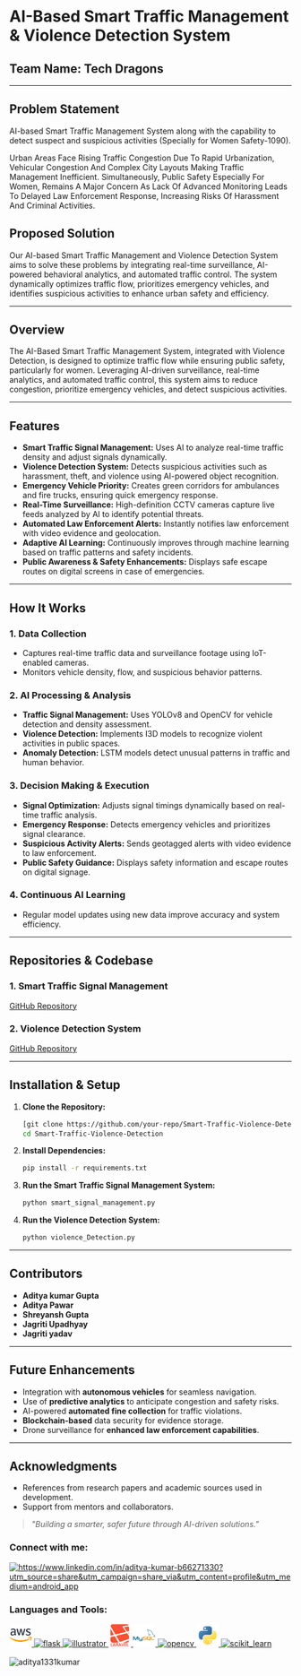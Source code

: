 # AI-Based Smart Traffic Management & Violence Detection System

## Team Name: Tech Dragons

---

## Problem Statement
AI-based Smart Traffic Management System along with 
the capability to detect suspect and suspicious activities 
(Specially for Women Safety-1090).


Urban Areas Face Rising Traffic Congestion Due To Rapid Urbanization, Vehicular Congestion And Complex City Layouts Making Traffic Management Inefficient. Simultaneously, Public Safety Especially For Women, Remains A Major Concern As Lack Of Advanced Monitoring Leads To Delayed Law Enforcement Response, Increasing Risks Of Harassment And Criminal Activities.

## Proposed Solution
Our AI-based Smart Traffic Management and Violence Detection System aims to solve these problems by integrating real-time surveillance, AI-powered behavioral analytics, and automated traffic control. The system dynamically optimizes traffic flow, prioritizes emergency vehicles, and identifies suspicious activities to enhance urban safety and efficiency.

---

## Overview
The AI-Based Smart Traffic Management System, integrated with Violence Detection, is designed to optimize traffic flow while ensuring public safety, particularly for women. Leveraging AI-driven surveillance, real-time analytics, and automated traffic control, this system aims to reduce congestion, prioritize emergency vehicles, and detect suspicious activities.

---

## Features
- **Smart Traffic Signal Management:** Uses AI to analyze real-time traffic density and adjust signals dynamically.
- **Violence Detection System:** Detects suspicious activities such as harassment, theft, and violence using AI-powered object recognition.
- **Emergency Vehicle Priority:** Creates green corridors for ambulances and fire trucks, ensuring quick emergency response.
- **Real-Time Surveillance:** High-definition CCTV cameras capture live feeds analyzed by AI to identify potential threats.
- **Automated Law Enforcement Alerts:** Instantly notifies law enforcement with video evidence and geolocation.
- **Adaptive AI Learning:** Continuously improves through machine learning based on traffic patterns and safety incidents.
- **Public Awareness & Safety Enhancements:** Displays safe escape routes on digital screens in case of emergencies.

---

## How It Works
### 1. Data Collection
- Captures real-time traffic data and surveillance footage using IoT-enabled cameras.
- Monitors vehicle density, flow, and suspicious behavior patterns.

### 2. AI Processing & Analysis
- **Traffic Signal Management:** Uses YOLOv8 and OpenCV for vehicle detection and density assessment.
- **Violence Detection:** Implements I3D models to recognize violent activities in public spaces.
- **Anomaly Detection:** LSTM models detect unusual patterns in traffic and human behavior.

### 3. Decision Making & Execution
- **Signal Optimization:** Adjusts signal timings dynamically based on real-time traffic analysis.
- **Emergency Response:** Detects emergency vehicles and prioritizes signal clearance.
- **Suspicious Activity Alerts:** Sends geotagged alerts with video evidence to law enforcement.
- **Public Safety Guidance:** Displays safety information and escape routes on digital signage.

### 4. Continuous AI Learning
- Regular model updates using new data improve accuracy and system efficiency.

---

## Repositories & Codebase
### 1. Smart Traffic Signal Management
[GitHub Repository](https://github.com/Aditya1331Kumar/Tech-Dragons/blob/main/smart_signal_management.py)

### 2. Violence Detection System
[GitHub Repository](https://github.com/Aditya1331Kumar/Tech-Dragons/blob/main/violence_Detection.py)

---

## Installation & Setup
1. **Clone the Repository:**
   ```sh
   [git clone https://github.com/your-repo/Smart-Traffic-Violence-Detection.git](https://github.com/Aditya1331Kumar/Tech-Dragons)
   cd Smart-Traffic-Violence-Detection
   ```
2. **Install Dependencies:**
   ```sh
   pip install -r requirements.txt
   ```
3. **Run the Smart Traffic Signal Management System:**
   ```sh
   python smart_signal_management.py
   ```
4. **Run the Violence Detection System:**
   ```sh
   python violence_Detection.py
   ```

---

## Contributors
- **Aditya kumar Gupta**
- **Aditya Pawar** 
- **Shreyansh Gupta** 
- **Jagriti Upadhyay** 
- **Jagriti yadav** 

---

## Future Enhancements
- Integration with **autonomous vehicles** for seamless navigation.
- Use of **predictive analytics** to anticipate congestion and safety risks.
- AI-powered **automated fine collection** for traffic violations.
- **Blockchain-based** data security for evidence storage.
- Drone surveillance for **enhanced law enforcement capabilities**.

---

## Acknowledgments
- References from research papers and academic sources used in development.
- Support from mentors and collaborators.

> *"Building a smarter, safer future through AI-driven solutions."*


<h3 align="left">Connect with me:</h3>
<p align="left">
<a href="https://linkedin.com/in/https://www.linkedin.com/in/aditya-kumar-b66271330?utm_source=share&utm_campaign=share_via&utm_content=profile&utm_medium=android_app" target="blank"><img align="center" src="https://raw.githubusercontent.com/rahuldkjain/github-profile-readme-generator/master/src/images/icons/Social/linked-in-alt.svg" alt="https://www.linkedin.com/in/aditya-kumar-b66271330?utm_source=share&utm_campaign=share_via&utm_content=profile&utm_medium=android_app" height="30" width="40" /></a>
</p>

<h3 align="left">Languages and Tools:</h3>
<p align="left"> <a href="https://aws.amazon.com" target="_blank" rel="noreferrer"> <img src="https://raw.githubusercontent.com/devicons/devicon/master/icons/amazonwebservices/amazonwebservices-original-wordmark.svg" alt="aws" width="40" height="40"/> </a> <a href="https://flask.palletsprojects.com/" target="_blank" rel="noreferrer"> <img src="https://www.vectorlogo.zone/logos/pocoo_flask/pocoo_flask-icon.svg" alt="flask" width="40" height="40"/> </a> <a href="https://www.adobe.com/in/products/illustrator.html" target="_blank" rel="noreferrer"> <img src="https://www.vectorlogo.zone/logos/adobe_illustrator/adobe_illustrator-icon.svg" alt="illustrator" width="40" height="40"/> </a> <a href="https://laravel.com/" target="_blank" rel="noreferrer"> <img src="https://raw.githubusercontent.com/devicons/devicon/master/icons/laravel/laravel-plain-wordmark.svg" alt="laravel" width="40" height="40"/> </a> <a href="https://www.mysql.com/" target="_blank" rel="noreferrer"> <img src="https://raw.githubusercontent.com/devicons/devicon/master/icons/mysql/mysql-original-wordmark.svg" alt="mysql" width="40" height="40"/> </a> <a href="https://opencv.org/" target="_blank" rel="noreferrer"> <img src="https://www.vectorlogo.zone/logos/opencv/opencv-icon.svg" alt="opencv" width="40" height="40"/> </a> <a href="https://www.python.org" target="_blank" rel="noreferrer"> <img src="https://raw.githubusercontent.com/devicons/devicon/master/icons/python/python-original.svg" alt="python" width="40" height="40"/> </a> <a href="https://scikit-learn.org/" target="_blank" rel="noreferrer"> <img src="https://upload.wikimedia.org/wikipedia/commons/0/05/Scikit_learn_logo_small.svg" alt="scikit_learn" width="40" height="40"/> </a> </p>

<p><img align="center" src="https://github-readme-stats.vercel.app/api/top-langs?username=aditya1331kumar&show_icons=true&locale=en&layout=compact" alt="aditya1331kumar" /></p>
